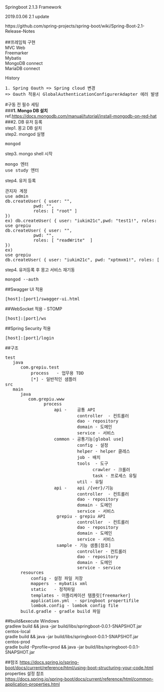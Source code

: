 Springboot 2.1.3 Framework<br>
<p>2019.03.06 2.1 update</p>
https://github.com/spring-projects/spring-boot/wiki/Spring-Boot-2.1-Release-Notes
<br>
<br>
##프레임웍 구현<br>
MVC Web<br>
Freemarker<br>
Mybatis<br>
MongoDB connect<br>
MariaDB connect</br>

History
<pre>
1. Spring Oauth => Spring cloud 변경
=> Oauth 적용시 GlobalAuthenticationConfigurerAdapter 에러 발생으로 변경
</pre>

#구동 전 필수 세팅 <br>
###<b>1. Mongo DB 설치</b><br>
ref.https://docs.mongodb.com/manual/tutorial/install-mongodb-on-red-hat<br>
###2. DB 유저 등록<br>
step1. 몽고 DB 설치<br>
step2. mongod 실행<br>
<pre>
mongod
</pre>
step3. mongo shell 시작<br>
<pre>
mongo 엔터
use study 엔터
</pre>
step4. 유저 등록<br>
<pre>
관지자 계정
use admin
db.createUser( { user: "<username>",
           pwd: "<password>",
           roles: [ "root" ]
})
ex) db.createUser( { user: "iukim21c",pwd: "test1!", roles: [ "root" ]});
use grepiu
db.createUser( { user: "<username>",
           pwd: "<password>",
           roles: [ "readWrite"  ] 
})
ex)
use grepiu
db.createUser( { user: "iukim21c", pwd: "xptmxm1!", roles: [ { role: "readWrite", db: "grepiu" } ] })
</pre>
step4. 유저등록 후 몽고 서비스 재기동<br>
<pre>
mongod --auth
</pre>
##Swagger UI 적용
<pre>
[host]:[port]/swagger-ui.html
</pre>

##WebSocket 적용 - STOMP
<pre>
[host]:[port]/ws
</pre>

##Spring Security 적용
 <pre>
[host]:[port]/login
</pre>
##구조
<pre>
test
   java 
      com.grepiu.test
          process   - 업무용 TDD
          [*] - 일반적인 샘플러
src
   main
      java
         com.grepiu.www
               process
                   api -    공통 API 
                            controller  - 컨트롤러
                            dao - repository 
                            domain - 도메인 
                            service - 서비스
                   common - 공통기능[global use]
                            config - 설정
                            helper - helper 클레스
                            job - 배치
                            tools  - 도구
                                  crawler - 크롤러
                                  task - 프로세스 유틸
                            util - 유틸
                   api -    api /{ver}/기능
                            controller  - 컨트롤러
                            dao - repository 
                            domain - 도메인 
                            service - 서비스
                    grepiu - grepiu API
                            controller  - 컨트롤러
                            dao - repository 
                            domain - 도메인 
                            service - 서비스
                    sample - 기능 샘플[참조]
                            controller - 컨트롤러
                            dao - repository
                            domain - 도메인
                            service - service
      resources
          config - 설정 파일 저장
          mappers  - mybatis xml
          static   - 정적파일
          templates - 어플리케이션 템플릿[freemarker]
          application.yml  - springboot propertifile
          lombok.config - lombok config file
      build.gradle - gradle build 파일         
</pre>

##build&execute
Windows<br>
gradlew build && java -jar build/libs/springboot-0.0.1-SNAPSHOT.jar<br>
centos-local<br>
gradle build && java -jar build/libs/springboot-0.0.1-SNAPSHOT.jar<br>
centos-prod<br>
gradle build -Pprofile=prod && java -jar build/libs/springboot-0.0.1-SNAPSHOT.jar<br>

##참조
https://docs.spring.io/spring-boot/docs/current/reference/html/using-boot-structuring-your-code.html
<br>properties 설정 참조</br>
https://docs.spring.io/spring-boot/docs/current/reference/html/common-application-properties.html